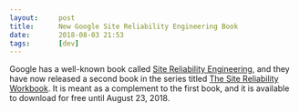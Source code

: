 ```yaml
---
layout:     post
title:      New Google Site Reliability Engineering Book
date:       2018-08-03 21:53
tags:       [dev]
---
```


Google has a well-known book called [Site Reliability
Engineering](https://landing.google.com/sre/book.html), and they have
now released a second book in the series titled [The Site Reliability
Workbook](https://landing.google.com/sre/book.html). It is meant as a
complement to the first book, and it is available to download for free
until August 23, 2018.
